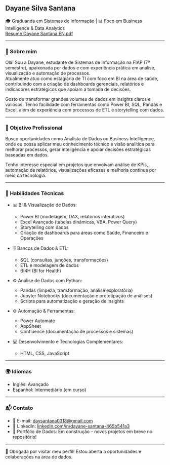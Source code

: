 ## Dayane Silva Santana  
🎓 Graduanda em Sistemas de Informação | 📊 Foco em Business Intelligence & Data Analytics  
[Resume Dayane Santana EN.pdf](https://github.com/DaySantana1/DaySantana1/files/14695895/Resume.Dayane.Santana.EN.pdf)

---

### 📌 Sobre mim

Olá! Sou a Dayane, estudante de Sistemas de Informação na FIAP (7º semestre), apaixonada por dados e com experiência prática em análise, visualização e automação de processos.  
Atualmente atuo como estagiária de TI com foco em BI na área de saúde, contribuindo com a criação de dashboards gerenciais, relatórios e indicadores estratégicos que apoiam a tomada de decisões.

Gosto de transformar grandes volumes de dados em insights claros e valiosos. Tenho facilidade com ferramentas como Power BI, SQL, Pandas e Excel, além de experiência com processos de ETL e storytelling com dados.

---

### 🎯 Objetivo Profissional

Busco oportunidades como Analista de Dados ou Business Intelligence, onde eu possa aplicar meu conhecimento técnico e visão analítica para melhorar processos, gerar inteligência e apoiar decisões estratégicas baseadas em dados.  

Tenho interesse especial em projetos que envolvam análise de KPIs, automação de relatórios, visualizações eficazes e melhoria contínua por meio da tecnologia.

---

### 🧠 Habilidades Técnicas

- 📊 BI & Visualização de Dados:  
  - Power BI (modelagem, DAX, relatórios interativos)  
  - Excel Avançado (tabelas dinâmicas, VBA, Power Query)  
  - Storytelling com dados  
  - Criação de dashboards para áreas como Saúde, Financeiro e Operações  

- 🗄️ Bancos de Dados & ETL:  
  - SQL (consultas, junções, transformações)  
  - ETL e modelagem de dados  
  - BI4H (BI for Health)

- ⚙️ Análise de Dados com Python:  
  - Pandas (limpeza, transformação, análise exploratória)  
  - Jupyter Notebooks (documentação e prototipação de análises)  
  - Scripts para automatização e geração de insights

- ⚙️ Automação & Ferramentas:  
  - Power Automate  
  - AppSheet  
  - Confluence (documentação de processos e sistemas)

- 💻 Desenvolvimento e Tecnologias Complementares:  
  - HTML, CSS, JavaScript

---

### 🌍 Idiomas

- Inglês: Avançado  
- Espanhol: Intermediário (em curso)

---

### 📬 Contato

- 📧 E-mail: daysantana0318@gmail.com  
- 💼 LinkedIn: [linkedin.com/in/dayane-santana-465b541a3](https://www.linkedin.com/in/dayane-santana-465b541a3)  
- 📁 Portfólio de Dados: Em construção – novos projetos em breve no repositório!

---

🚀 Obrigada por visitar meu perfil! Estou aberta a oportunidades e colaborações na área de dados.
